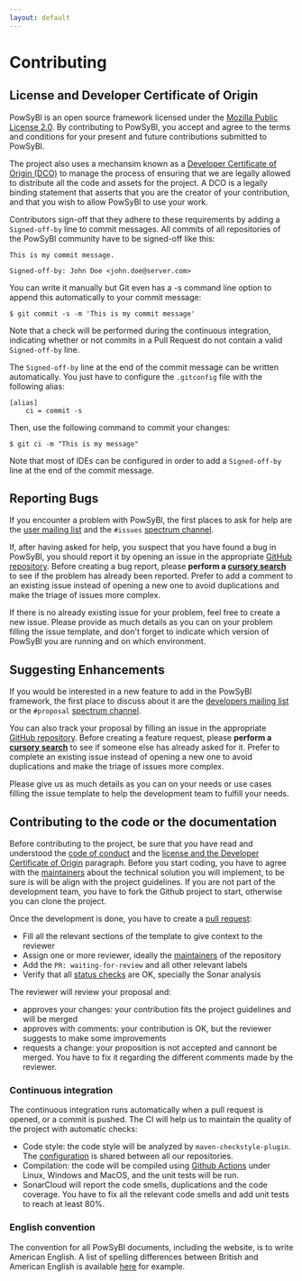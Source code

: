 ```yaml
---
layout: default
---
```


# Contributing

## License and Developer Certificate of Origin
PowSyBl is an open source framework licensed under the [Mozilla Public License 2.0](https://www.mozilla.org/en-US/MPL/2.0/). By contributing to PowSyBl, you accept and agree to the terms and conditions for your present and future contributions submitted to PowSyBl.

The project also uses a mechansim known as a [Developer Certificate of Origin (DCO)](https://developercertificate.org/) to manage the process of ensuring that we are legally allowed to distribute all the code and assets for the project. A DCO is a legally binding statement that asserts that you are the creator of your contribution, and that you wish to allow PowSyBl to use your work.

Contributors sign-off that they adhere to these requirements by adding a `Signed-off-by` line to commit messages. All commits of all repositories of the PowSyBl community have to be signed-off like this:
```
This is my commit message.

Signed-off-by: John Doe <john.doe@server.com>
```

You can write it manually but Git even has a -s command line option to append this automatically to your commit message:
```
$ git commit -s -m 'This is my commit message'
```

Note that a check will be performed during the continuous integration, indicating whether or not commits in a Pull Request do not contain a valid `Signed-off-by` line.

The `Signed-off-by` line at the end of the commit message can be written automatically. You just have to configure the `.gitconfig` file with the following alias:
```
[alias]
    ci = commit -s
```
Then, use the following command to commit your changes:
```
$ git ci -m "This is my message"
```

Note that most of IDEs can be configured in order to add a `Signed-off-by` line at the end of the commit message.

## Reporting Bugs
If you encounter a problem with PowSyBl, the first places to ask for help are the [user mailing list](https://lists.lfenergy.org/g/powsybl) and the `#issues` [spectrum channel](https://spectrum.chat/powsybl/issues?tab=posts).

If, after having asked for help, you suspect that you have found a bug in PowSyBl, you should report it by opening an issue in the appropriate [GitHub repository](../documentation/developer/repositories/index.md). Before creating a bug report, please **perform a [cursory search](https://github.com/search?q=+is%3Aissue+user%3Apowsybl)** to see if the problem has already been reported. Prefer to add a comment to an existing issue instead of opening a new one to avoid duplications and make the triage of issues more complex.

If there is no already existing issue for your problem, feel free to create a new issue. Please provide as much details as you can on your problem filling the issue template, and don't forget to indicate which version of PowSyBl you are running and on which environment.


## Suggesting Enhancements
If you would be interested in a new feature to add in the PowSyBl framework, the first place to discuss about it are the [developers mailing list](https://lists.lfenergy.org/g/powsybl) or the `#proposal` [spectrum channel](https://spectrum.chat/powsybl/proposal?tab=posts).

You can also track your proposal by filling an issue in the appropriate [GitHub repository](../documentation/developer/repositories/index.md). Before creating a feature request, please **perform a [cursory search](https://github.com/search?q=+is%3Aissue+user%3Apowsybl)** to see if someone else has already asked for it. Prefer to complete an existing issue instead of opening a new one to avoid duplications and make the triage of issues more complex.

Please give us as much details as you can on your needs or use cases filling the issue template to help the development team to fulfill your needs.

## Contributing to the code or the documentation
Before contributing to the project, be sure that you have read and understood the [code of conduct](code-of-conduct.md) and the [license and the Developer Certificate of Origin](#license-and-developer-certificate-of-origin) paragraph. Before you start coding, you have to agree with the [maintainers](../documentation/developer/repositories/index.md) about the technical solution you will implement, to be sure is will be align with the project guidelines. If you are not part of the development team, you have to fork the Github project to start, otherwise you can clone the project.

Once the development is done, you have to create a [pull request](https://help.github.com/en/articles/about-pull-requests):
- Fill all the relevant sections of the template to give context to the reviewer
- Assign one or more reviewer, ideally the [maintainers](../documentation/developer/repositories) of the repository
- Add the `PR: waiting-for-review` and all other relevant labels
- Verify that all [status checks](https://help.github.com/en/github/collaborating-with-issues-and-pull-requests/about-status-checks) are OK, specially the Sonar analysis

The reviewer will review your proposal and:
- approves your changes: your contribution fits the project guidelines and will be merged
- approves with comments: your contribution is OK, but the reviewer suggests to make some improvements
- requests a change: your proposition is not accepted and cannont be merged. You have to fix it regarding the different comments made by the reviewer.

### Continuous integration
The continuous integration runs automatically when a pull request is opened, or a commit is pushed. The CI will help us to maintain the quality of the project with automatic checks:
- Code style: the code style will be analyzed by `maven-checkstyle-plugin`. The [configuration](https://github.com/powsybl/powsybl-parent/blob/master/powsybl-build-tools/src/main/resources/powsybl-build-tools/checkstyle.xml) is shared between all our repositories.
- Compilation: the code will be compiled using [Github Actions](https://github.com/features/actions) under Linux, Windows and MacOS, and the unit tests will be run.
- SonarCloud will report the code smells, duplications and the code coverage. You have to fix all the relevant code smells and add unit tests to reach at least 80%.

### English convention
The convention for all PowSyBl documents, including the website, is to write American English. A list of spelling differences between British and American English is available [here](https://www.britishcouncilfoundation.id/en/english/articles/british-and-american-english) for example.
